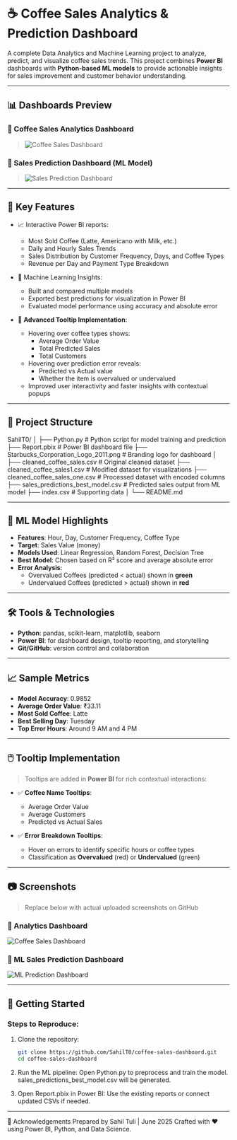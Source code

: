 # ☕ Coffee Sales Analytics & Prediction Dashboard

A complete Data Analytics and Machine Learning project to analyze, predict, and visualize coffee sales trends. This project combines **Power BI** dashboards with **Python-based ML models** to provide actionable insights for sales improvement and customer behavior understanding.

---

## 📊 Dashboards Preview

### 🔸 Coffee Sales Analytics Dashboard
> ![Coffee Sales Dashboard](https://github.com/user-attachments/assets/1bce860c-e91a-4c2b-a75d-a2b672824961)

### 🔸 Sales Prediction Dashboard (ML Model)
> ![Sales Prediction Dashboard](https://github.com/user-attachments/assets/9d2910ba-f36c-45d7-aac1-a44adca37c87)

---

## 🚀 Key Features

- 📈 Interactive Power BI reports:
  - Most Sold Coffee (Latte, Americano with Milk, etc.)
  - Daily and Hourly Sales Trends
  - Sales Distribution by Customer Frequency, Days, and Coffee Types
  - Revenue per Day and Payment Type Breakdown

- 🤖 Machine Learning Insights:
  - Built and compared multiple models
  - Exported best predictions for visualization in Power BI
  - Evaluated model performance using accuracy and absolute error

- 🧩 **Advanced Tooltip Implementation**:
  - Hovering over coffee types shows:
    - Average Order Value
    - Total Predicted Sales
    - Total Customers
  - Hovering over prediction error reveals:
    - Predicted vs Actual value
    - Whether the item is overvalued or undervalued
  - Improved user interactivity and faster insights with contextual popups

---

## 📁 Project Structure

SahilT0/
│
├── Python.py # Python script for model training and prediction
├── Report.pbix # Power BI dashboard file
├── Starbucks_Corporation_Logo_2011.png # Branding logo for dashboard
│
├── cleaned_coffee_sales.csv # Original cleaned dataset
├── cleaned_coffee_sales1.csv # Modified dataset for visualizations
├── cleaned_coffee_sales_one.csv # Processed dataset with encoded columns
├── sales_predictions_best_model.csv # Predicted sales output from ML model
├── index.csv # Supporting data
│
└── README.md

---

## 🧠 ML Model Highlights

- **Features**: Hour, Day, Customer Frequency, Coffee Type
- **Target**: Sales Value (money)
- **Models Used**: Linear Regression, Random Forest, Decision Tree
- **Best Model**: Chosen based on R² score and average absolute error
- **Error Analysis**:
  - Overvalued Coffees (predicted < actual) shown in **green**
  - Undervalued Coffees (predicted > actual) shown in **red**

---

## 🛠️ Tools & Technologies

- **Python**: pandas, scikit-learn, matplotlib, seaborn
- **Power BI**: for dashboard design, tooltip reporting, and storytelling
- **Git/GitHub**: version control and collaboration

---

## 📈 Sample Metrics

- **Model Accuracy**: 0.9852
- **Average Order Value**: ₹33.11
- **Most Sold Coffee**: Latte
- **Best Selling Day**: Tuesday
- **Top Error Hours**: Around 9 AM and 4 PM

---

## 🖱️ Tooltip Implementation

> Tooltips are added in **Power BI** for rich contextual interactions:

- ✅ **Coffee Name Tooltips**:
  - Average Order Value
  - Average Customers
  - Predicted vs Actual Sales

- ✅ **Error Breakdown Tooltips**:
  - Hover on errors to identify specific hours or coffee types
  - Classification as **Overvalued** (red) or **Undervalued** (green)

---

## 📷 Screenshots

> Replace below with actual uploaded screenshots on GitHub

### 🔹 Analytics Dashboard  
![Coffee Sales Dashboard](https://github.com/user-attachments/assets/f55e103c-0340-4bf4-b670-7272c8e08e44)

### 🔹 ML Sales Prediction Dashboard  
![ML Prediction Dashboard](https://github.com/user-attachments/assets/2d968707-c5fa-4339-823d-8b31c2651e7f)


---

## 🔧 Getting Started

### Steps to Reproduce:

1. Clone the repository:
   ```bash
   git clone https://github.com/SahilT0/coffee-sales-dashboard.git
   cd coffee-sales-dashboard

2. Run the ML pipeline:
   Open Python.py to preprocess and train the model.
   sales_predictions_best_model.csv will be generated.

3. Open Report.pbix in Power BI:
     Use the existing reports or connect updated CSVs if needed.

---

🙌 Acknowledgements
Prepared by Sahil Tuli | June 2025
Crafted with ❤️ using Power BI, Python, and Data Science.
